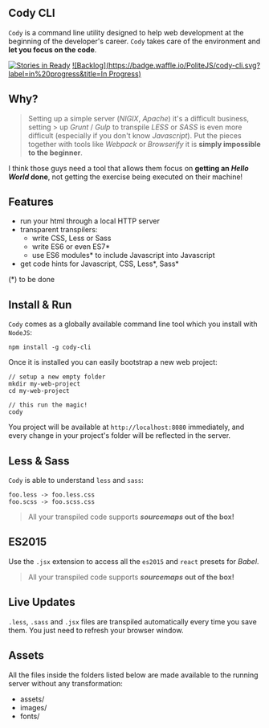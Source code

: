Cody CLI
---

`Cody` is a command line utility designed to help web development at the beginning 
of the developer's career. `Cody` takes care of the environment and **let you focus on the code**.

[![Stories in Ready](https://badge.waffle.io/PoliteJS/cody-cli.svg?label=ready&title=Ready)](http://waffle.io/PoliteJS/cody-cli)
[![Backlog](https://badge.waffle.io/PoliteJS/cody-cli.svg?label=in%20progress&title=In Progress)](http://waffle.io/PoliteJS/cody-cli)

## Why?

> Setting up a simple server (_NIGIX_, _Apache_) it's a difficult business, setting > up _Grunt_ / _Gulp_ to transpile _LESS_ or _SASS_ is even more difficult
> (especially if you don't know _Javascript_). Put the pieces together with tools 
> like _Webpack_ or _Browserify_ it is **simply impossible to the beginner**.

I think those guys need a tool that allows them focus on **getting an _Hello World_ done**, not getting the exercise being executed on their machine!

## Features

- run your html through a local HTTP server
- transparent transpilers:
  - write CSS, Less or Sass
  - write ES6 or even ES7*
  - use ES6 modules* to include Javascript into Javascript
- get code hints for Javascript, CSS, Less*, Sass*
  
(*) to be done

## Install & Run

`Cody` comes as a globally available command line tool which you install with `NodeJS`:

    npm install -g cody-cli
    
    
Once it is installed you can easily bootstrap a new web project:

    // setup a new empty folder
    mkdir my-web-project
    cd my-web-project
    
    // this run the magic!
    cody 
   
You project will be available at `http://localhost:8080` immediately, and every 
change in your project's folder will be reflected in the server.
   
## Less & Sass

`Cody` is able to understand `less` and `sass`:

	foo.less -> foo.less.css
	foo.scss -> foo.scss.css
	
> All your transpiled code supports **_sourcemaps_ out of the box!**

## ES2015

Use the `.jsx` extension to access all the `es2015` and `react` presets for _Babel_.

> All your transpiled code supports **_sourcemaps_ out of the box!**

## Live Updates

`.less`, `.sass` and `.jsx` files are transpiled automatically every time you save them. You just need to refresh your browser window.

## Assets

All the files inside the folders listed below are made available to the running server without any transformation:

- assets/
- images/
- fonts/

